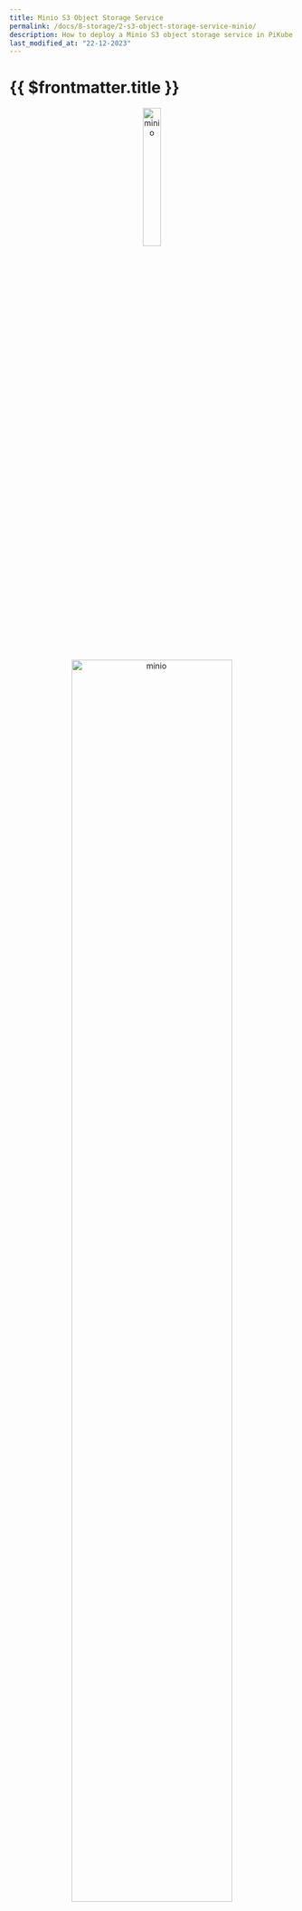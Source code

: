 ```yaml
---
title: Minio S3 Object Storage Service
permalink: /docs/8-storage/2-s3-object-storage-service-minio/
description: How to deploy a Minio S3 object storage service in PiKube Kubernetes cluster.
last_modified_at: "22-12-2023"
---
```


# {{ $frontmatter.title }}

<p align="center">
    <img alt="minio"
    src="../resources/storage//minio-bird-logo.jpg"
    width="25%"
    height="%">
    <!-- Second image -->
    <img alt="minio"
    src="../resources/storage//minio-logo.jpg"
    width="75%"
    height="%">
</p>

**`Minio`** will be implemented as a Kubernetes service, serving as an **`Object Store`** with an **`S3-compatible backend`** for various Kubernetes services like **`Loki`**, **`Tempo`**, and others.

The [**`official guide`**](https://min.io/docs/minio/kubernetes/upstream/index.html) for installing Minio on Kubernetes recommends using the Minio Operator to set up and manage a multi-tenant S3 cloud service.

However, this deployment will utilize the [**`Vanilla Minio Helm chart`**](https://github.com/minio/minio/tree/master/helm/minio) instead of the **`Minio Operator`**. This choice is due to the lack of a requirement for multi-tenant support. The Vanilla Minio Helm chart is also preferred because it automates the creation of buckets, policies, and users, a process not automated by the Minio Operator.

## Minio installation

- Register the Minio Helm chart repository to your Helm installation

```bash
helm repo add minio https://charts.min.io/
```

- Fetch the latest chart versions from the repository

```bash
helm repo update
```

- Establish a dedicated namespace for Minio within Kubernetes

```bash
kubectl create namespace minio
```

- Create a Minio Secret

Construct a Kubernetes secret **`minio-secret.yaml`**` containing credentials for Minio’s root user, as well as keys for other users (Loki, Tempo) which will be provisioned automatically during the Helm chart installation.

```yaml
cat <<EOF > kubectl apply -f
apiVersion: v1
kind: Secret
metadata:
  name: minio-secret
  namespace: minio
type: Opaque
data:
  rootUser: $(echo -n 'picluster' | base64)
  rootPassword: $(echo -n 'minio-secret1' | base64)
  lokiPassword: $(echo -n 'loki-secret1' | base64)
  tempoPassword: $(echo -n 'tempo-secret1' | base64)
EOF
```

To decode base64

```bash
echo '<encoded_picluster>' | base64 --decode
```

- Create a **`minio-values.yaml`** file, adjusting parameters as necessary

```yaml
existingSecret: minio-secret

drivesPerNode: 1
replicas: 2
pools: 1

affinity:
  nodeAffinity:
    requiredDuringSchedulingIgnoredDuringExecution:
      nodeSelectorTerms:
        - matchExpressions:
            - key: kubernetes.io/arch
              operator: In
              values:
                - arm64

persistence:
  enabled: true
  storageClass: "longhorn"
  accessMode: ReadWriteOnce
  size: 10Gi

resources:
  requests:
    memory: "1Gi"
  limits:
    memory: "2Gi"  # Optional: Set memory limits to prevent overconsumption

metrics:
  serviceMonitor:
    enabled: true
    includeNode: true

buckets:
  - name: k3s-loki
    policy: none
  - name: k3s-tempo
    policy: none

policies:
  - name: loki
    statements:
      - resources:
          - 'arn:aws:s3:::k3s-loki'
          - 'arn:aws:s3:::k3s-loki/*'
        actions:
          - "s3:DeleteObject"
          - "s3:GetObject"
          - "s3:ListBucket"
          - "s3:PutObject"
  - name: tempo
    statements:
      - resources:
          - 'arn:aws:s3:::k3s-tempo'
          - 'arn:aws:s3:::k3s-tempo/*'
        actions:
          - "s3:DeleteObject"
          - "s3:GetObject"
          - "s3:ListBucket"
          - "s3:PutObject"
          - "s3:GetObjectTagging"
          - "s3:PutObjectTagging"

users:
  - accessKey: loki
    existingSecret: minio-secret
    existingSecretKey: lokiPassword
    policy: loki
  - accessKey: tempo
    existingSecret: minio-secret
    existingSecretKey: tempoPassword
    policy: tempo

ingress:
  enabled: true
  ingressClassName: nginx
  hosts:
    - s3.picluster.quantfinancehub.com
  tls:
    - secretName: minio-tls
      hosts:
        - s3.picluster.quantfinancehub.com
  path: /
  annotations:
    nginx.ingress.kubernetes.io/service-upstream: "true"
    cert-manager.io/cluster-issuer: letsencrypt-issuer
    # Enable cert-manager to create automatically the SSL certificate and store in Secret
    cert-manager.io/common-name: s3.picluster.quantfinancehub.com

consoleIngress:
  enabled: true
  ingressClassName: nginx
  hosts:
    - minio.picluster.quantfinancehub.com
  tls:
    - secretName: minio-console-tls
      hosts:
        - minio.picluster.quantfinancehub.com
  path: /
  annotations:
    nginx.ingress.kubernetes.io/service-upstream: "true"
    cert-manager.io/cluster-issuer: letsencrypt-issuer
    # Enable cert-manager to create automatically the SSL certificate and store in Secret
    cert-manager.io/common-name: minio.picluster.quantfinancehub.com
```

📢 **This configuration establishes the following setup**:

➜ A Minio cluster consisting of 3 nodes (**`replicas`**), each equipped with a single 10GB drive (**`drivesPerNode`**) for storage (**`persistence`**).

➜ The root user's username and password are retrieved from the secret (**`existingSecret`**).

➜ Each node is allocated 1GB of memory (**`resources.requests.memory`**), a necessary reduction from the default 16GB, which is unsuitable for Raspberry Pi ad Orange Pi hardware.

➜ It enables the creation of a Prometheus ServiceMonitor object (**`metrics.serviceMonitor`**) for monitoring purposes.

➜ Minio pods are set to deploy exclusively on x86 architecture nodes (**`affinity`**) to avoid issues arising from mixed-architecture deployment. To get the cluster architecture use

```bash
kubectl get nodes -o jsonpath='{.items[*].status.nodeInfo.architecture}'
```

➜ Specific buckets (**`buckets`**), users (**`users`**), and access policies (**`policies`**) are configured for Loki and Tempo integrations.

➜ An ingress resource (**`ingress`**) is defined for the `S3 service API`, accessible at **`s3.picluster.quantfinancehub.com`**, with annotations to facilitate automatic TLS certificate generation by Cert-Manager.

➜ A separate ingress resource (**`ingressConsole`**) is configured for the Minio console, accessible at **`minio.picluster.quantfinancehub.com`**, also annotated for automatic TLS certificate handling by Cert-Manager.

- Install Minio using the Helm chart with **`minio-values.yaml`**

```bash
helm install minio minio/minio -f minio-values.yaml --namespace minio
```

- Check the status of the Minio pods to ensure they are running correctly

```bash
kubectl get pods -l app.kubernetes.io/name=minio -n minio
```

## Configuring PiKubeS3Cluster Alias for Kubernetes

In this configuration, `PiKubeS3Cluster` will serve as the alias for accessing the Minio instance deployed within the Kubernetes cluster. This alias ensures smooth integration with services like Loki and Tempo.

- To interact with the Kubernetes-specific Minio service hosted at `blueberry-master` node, set up an alias `PiKubeS3Cluster`

```bash
mc alias set PiKubeS3Cluster https://s3.picluster.quantfinancehub.com <root_user_minio_kubernetes> <root_password_minio_kubernetes>
```

Replace `<root_user_minio_kubernetes>` and `<root_password_minio_kubernetes>` with the credentials from the Minio secret configured earlier in `Secret`, namespace `minio`.

- Check that the alias was created successfully

```bash
mc alias list
```

- Test the alias by listing available buckets or creating a new bucket

```bash
mc ls PiKubeS3Cluster
```

Buckets `k3s-loki` and `k3s-tempo` have been already automatically been created leveraging minio helm manifest
